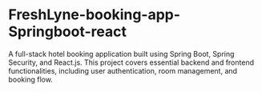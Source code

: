 # FreshLyne-booking-app-Springboot-react
A full-stack hotel booking application built using Spring Boot, Spring Security, and React.js. This project covers essential backend and frontend functionalities, including user authentication, room management, and booking flow.
